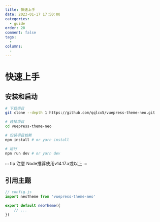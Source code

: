 ```yaml
---
title: 快速上手
date: 2023-01-17 17:50:00
categories:
  - guide
order: 20
comment: false
tags:
  - 
columns:
  - 
---
```

# 快速上手

## 安装和启动

```bash
# 下载项目
git clone --depth 1 https://github.com/qqlcx5/vuepress-theme-neo.git

# 选择项目
cd vuepress-theme-neo

# 安装项目依赖
npm install # or yarn install

# 运行
npm run dev # or yarn dev
```

::: tip 注意
Node推荐使用v14.17.x或以上
:::

## 引用主题

```js
// config.js
import neoTheme from 'vuepress-theme-neo'

export default neoTheme({
    // ...
})
```